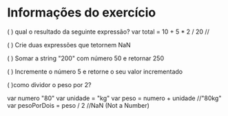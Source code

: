 # Informações do exercício

( ) qual o resultado da seguinte expressão?
var total = 10 + 5 \* 2 / 20 //

( ) Crie duas expressões que tetornem NaN

( ) Somar a string "200" com número 50 e retornar 250

( ) Incremente o número 5 e retorne o seu valor incrementado

( )como dividor o peso por 2?

var numero "80"
var unidade = "kg"
var peso = numero + unidade //"80kg"
var pesoPorDois = peso / 2 //NaN (Not a Number)
